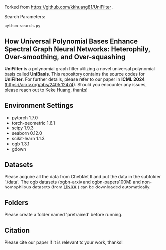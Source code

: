 Forked from https://github.com/kkhuang81/UniFilter .

Search Parameters:

```bash
python search.py
```


## How Universal Polynomial Bases Enhance Spectral Graph Neural Networks: Heterophily, Over-smoothing, and Over-squashing

**UniFilter** is a polynomial graph filter utilizing a novel universal polynomial basis called **UniBasis**. This repository contains the source codes for **UniFilter**. For further details, please refer to our paper in **ICML 2024** (https://arxiv.org/abs/2405.12474). Should you encounter any issues, please reach out to Keke Huang, thanks!

## Environment Settings    

- pytorch 1.7.0
- torch-geometric 1.6.1
- scipy 1.9.3
- seaborn 0.12.0
- scikit-learn 1.1.3
- ogb 1.3.1
- gdown

## Datasets

Please acquire all the data from ChebNet II and put the data in the subfolder './data'. 
The ogb datasets (ogbn-arxiv and ogbn-papers100M) and non-homophilous datasets (from [LINKX](https://arxiv.org/abs/2110.14446) ) can be downloaded automatically.

## Folders
Please create a folder named 'pretrained' before running.

## Citation
Please cite our paper if it is relevant to your work, thanks! 
